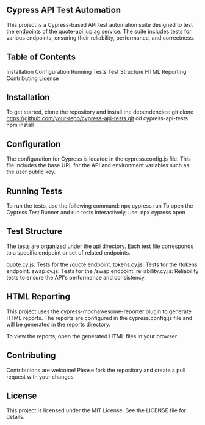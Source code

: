 ## Cypress API Test Automation
This project is a Cypress-based API test automation suite designed to test the endpoints of the quote-api.jup.ag service. The suite includes tests for various endpoints, ensuring their reliability, performance, and correctness.

## Table of Contents
Installation
Configuration
Running Tests
Test Structure
HTML Reporting
Contributing
License

## Installation
To get started, clone the repository and install the dependencies:
  git clone https://github.com/your-repo/cypress-api-tests.git
  cd cypress-api-tests
  npm install

## Configuration
The configuration for Cypress is located in the cypress.config.js file. This file includes the base URL for the API and environment variables such as the user public key.

## Running Tests
To run the tests, use the following command:
  npx cypress run
To open the Cypress Test Runner and run tests interactively, use:
  npx cypress open

## Test Structure
The tests are organized under the api directory. Each test file corresponds to a specific endpoint or set of related endpoints.

quote.cy.js: Tests for the /quote endpoint.
tokens.cy.js: Tests for the /tokens endpoint.
swap.cy.js: Tests for the /swap endpoint.
reliability.cy.js: Reliability tests to ensure the API's performance and consistency.

## HTML Reporting
This project uses the cypress-mochawesome-reporter plugin to generate HTML reports. The reports are configured in the cypress.config.js file and will be generated in the reports directory.

To view the reports, open the generated HTML files in your browser.

## Contributing
Contributions are welcome! Please fork the repository and create a pull request with your changes.

## License
This project is licensed under the MIT License. See the LICENSE file for details.
